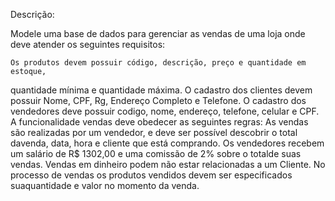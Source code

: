 Descrição:

Modele uma base de dados para gerenciar as vendas de uma loja onde deve atender os seguintes
requisitos:

	Os produtos devem possuir código, descrição, preço e quantidade em estoque,
quantidade mínima e quantidade máxima.
	O cadastro dos clientes devem possuir Nome, CPF, Rg, Endereço Completo e
Telefone.
	O cadastro dos vendedores deve possuir codigo, nome, endereço, telefone, celular e
CPF.
A funcionalidade vendas deve obedecer as seguintes regras:
	As vendas são realizadas por um vendedor, e deve ser possível descobrir o total
davenda, data, hora e cliente que está comprando.
	Os vendedores recebem um salário de R$ 1302,00 e uma comissão de 2% sobre
o totalde suas vendas.
	Vendas em dinheiro podem não estar relacionadas a um Cliente.
	No processo de vendas os produtos vendidos devem ser especificados
suaquantidade e valor no momento da venda.